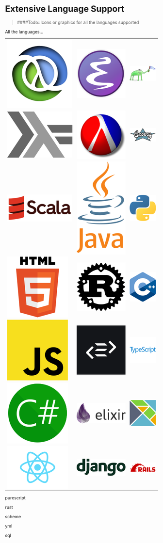 # Extensive Language Support

> ####Todo::Icons or graphics for all the languages supported

All the languages...

<table>
  <tr>
    <td>
      <a href="http://spacemacs.org/layers/+lang/clojure/README.html">
        <img src="/images/clojure-logo-3d.png" alt="Clojure Layer"/>
      </a>
    </td>
    <td>
      <a href="http://spacemacs.org/layers/+lang/emacs-lisp/README.html">
        <img src="/images/emacs-logo-48.png" alt="ELisp Layer"/>
      </a>
    </td>
    <td>
      <a href="http://spacemacs.org/layers/+lang/common-lisp/README.html">
        <img src="/images/lisp-logo-alien-256.png" alt="Common Lisp"/>
      </a>
    </td>
  </tr>
  <tr>
    <td>
      <a href="http://spacemacs.org/layers/+lang/haskell/README.html">
        <img src="/images/haskell-logo.png" alt="Haskell"/>
      </a>
    </td>
    <td>
      <a href="http://spacemacs.org/layers/+lang/racket/README.html">
        <img src="/images/racket-logo.png" alt="Racket Layer"/>
      </a>
    </td>
    <td>
      <a href="http://develop.spacemacs.org/layers/+lang/groovy/README.html">
        <img src="/images/200px-Groovy-logo.png" alt="Groovy"/>
      </a>
    </td>
  </tr>
  <tr>
    <td>
      <a href="http://spacemacs.org/layers/+lang/scala/README.html">
        <img src="/images/Scala_logo.png" alt="Scala"/>
      </a>
    </td>
    <td>
      <a href="http://spacemacs.org/layers/+lang/java/README.html">
        <img src="/images/200px-Java-Logo.png" alt="Java"/>
      </a>
    </td>
    <td>
      <a href="http://spacemacs.org/layers/+lang/python/README.html">
        <img src="/images/200px-Python-logo.png" alt="Python"/>
      </a>
    </td>
  </tr>
  <tr>
    <td>
      <a href="http://spacemacs.org/layers/+lang/html/README.html">
        <img src="/images/200px-HTML5_logo.png" alt="HTML Layer"/>
      </a>
    </td>
    <td>
      <a href="http://spacemacs.org/layers/+lang/rust/README.html">
        <img src="/images/200px-Rust_logo.png" alt="Rust"/>
      </a>
    </td>
    <td>
      <a href="http://spacemacs.org/layers/+lang/c-c++/README.html">
        <img src="/images/200px-ISO_C++_Logo.png" alt="C/C++"/>
      </a>
    </td>
  </tr>
  <tr>
    <td>
      <a href="http://spacemacs.org/layers/+lang/javascript/README.html">
        <img src="/images/200px-Unofficial_JavaScript_logo.png" alt="JavaScript"/>
      </a>
    </td>
    <td>
      <a href="http://spacemacs.org/layers/+lang/purescript/README.html">
        <img src="/images/PureScript_Logo.png" alt="Purescript"/>
      </a>
    </td>
    <td>
      <a href="http://spacemacs.org/layers/+lang/typescript/README.html">
        <img src="/images/typescript-logo.png" alt="Typescript"/>
      </a>
    </td>
  </tr>
  <tr>
    <td>
      <a href="http://spacemacs.org/layers/+lang/csharp/README.html">
        <img src="/images/logo_CSharp.png" alt="C#"/>
      </a>
    </td>
    <td>
      <a href="http://spacemacs.org/layers/+lang/elixir/README.html">
        <img src="/images/elixir-logo.png" alt="Elixir"/>
      </a>
    </td>
    <td>
      <a href="http://spacemacs.org/layers/+lang/elm/README.html">
        <img src="/images/200px-Elm_logo.png" alt="Elm"/>
      </a>
    </td>
  </tr>  
  <tr>
    <td>
      <a href="http://spacemacs.org/layers/+frameworks/react/README.html">
        <img src="/images/200px-React-icon.png" alt="React"/>
      </a>
    </td>
    <td>
      <a href="http://spacemacs.org/layers/+frameworks/django/README.html">
        <img src="/images/django-logo.png" alt="Django"/>
      </a>
    </td>
    <td>
      <a href="http://spacemacs.org/layers/+frameworks/ruby-on-rails/README.html">
        <img src="/images/Ruby_On_Rails_Logo.png" alt="Ruby on Rails"/>
      </a>
    </td>
  </tr>
</table>

purescript

rust

scheme

yml

sql
